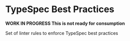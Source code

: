 # TypeSpec Best Practices

**WORK IN PROGRESS This is not ready for consumption**

Set of linter rules to enforce TypeSpec best practices
